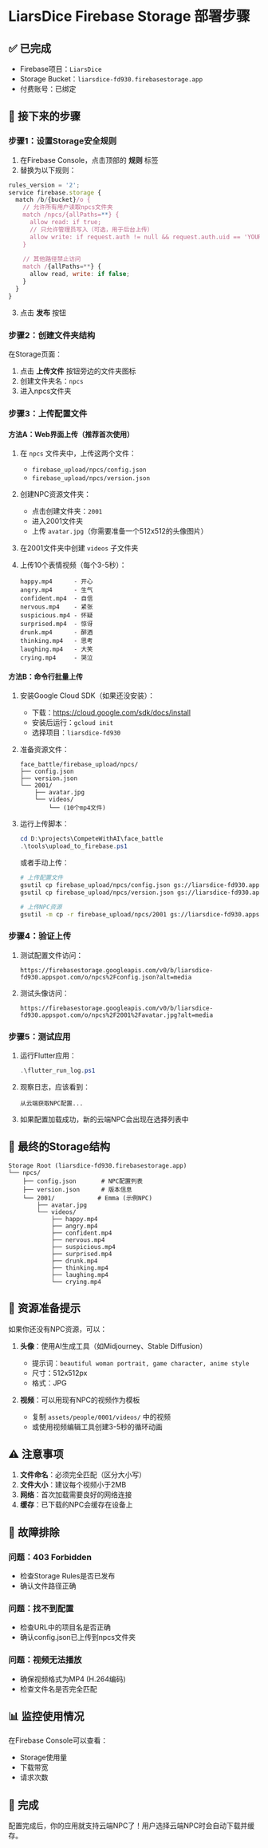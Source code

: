 # LiarsDice Firebase Storage 部署步骤

## ✅ 已完成
- Firebase项目：`LiarsDice` 
- Storage Bucket：`liarsdice-fd930.firebasestorage.app`
- 付费账号：已绑定

## 🚀 接下来的步骤

### 步骤1：设置Storage安全规则

1. 在Firebase Console，点击顶部的 **规则** 标签
2. 替换为以下规则：

```javascript
rules_version = '2';
service firebase.storage {
  match /b/{bucket}/o {
    // 允许所有用户读取npcs文件夹
    match /npcs/{allPaths=**} {
      allow read: if true;
      // 只允许管理员写入（可选，用于后台上传）
      allow write: if request.auth != null && request.auth.uid == 'YOUR_ADMIN_UID';
    }
    
    // 其他路径禁止访问
    match /{allPaths=**} {
      allow read, write: if false;
    }
  }
}
```

3. 点击 **发布** 按钮

### 步骤2：创建文件夹结构

在Storage页面：

1. 点击 **上传文件** 按钮旁边的文件夹图标
2. 创建文件夹名：`npcs`
3. 进入npcs文件夹

### 步骤3：上传配置文件

#### 方法A：Web界面上传（推荐首次使用）

1. 在 `npcs` 文件夹中，上传这两个文件：
   - `firebase_upload/npcs/config.json`
   - `firebase_upload/npcs/version.json`

2. 创建NPC资源文件夹：
   - 点击创建文件夹：`2001`
   - 进入2001文件夹
   - 上传 `avatar.jpg`（你需要准备一个512x512的头像图片）
   
3. 在2001文件夹中创建 `videos` 子文件夹
4. 上传10个表情视频（每个3-5秒）：
   ```
   happy.mp4      - 开心
   angry.mp4      - 生气  
   confident.mp4  - 自信
   nervous.mp4    - 紧张
   suspicious.mp4 - 怀疑
   surprised.mp4  - 惊讶
   drunk.mp4      - 醉酒
   thinking.mp4   - 思考
   laughing.mp4   - 大笑
   crying.mp4     - 哭泣
   ```

#### 方法B：命令行批量上传

1. 安装Google Cloud SDK（如果还没安装）：
   - 下载：https://cloud.google.com/sdk/docs/install
   - 安装后运行：`gcloud init`
   - 选择项目：`liarsdice-fd930`

2. 准备资源文件：
   ```
   face_battle/firebase_upload/npcs/
   ├── config.json
   ├── version.json
   └── 2001/
       ├── avatar.jpg
       └── videos/
           └── (10个mp4文件)
   ```

3. 运行上传脚本：
   ```powershell
   cd D:\projects\CompeteWithAI\face_battle
   .\tools\upload_to_firebase.ps1
   ```

   或者手动上传：
   ```bash
   # 上传配置文件
   gsutil cp firebase_upload/npcs/config.json gs://liarsdice-fd930.appspot.com/npcs/
   gsutil cp firebase_upload/npcs/version.json gs://liarsdice-fd930.appspot.com/npcs/
   
   # 上传NPC资源
   gsutil -m cp -r firebase_upload/npcs/2001 gs://liarsdice-fd930.appspot.com/npcs/
   ```

### 步骤4：验证上传

1. 测试配置文件访问：
   ```
   https://firebasestorage.googleapis.com/v0/b/liarsdice-fd930.appspot.com/o/npcs%2Fconfig.json?alt=media
   ```
   
2. 测试头像访问：
   ```
   https://firebasestorage.googleapis.com/v0/b/liarsdice-fd930.appspot.com/o/npcs%2F2001%2Favatar.jpg?alt=media
   ```

### 步骤5：测试应用

1. 运行Flutter应用：
   ```powershell
   .\flutter_run_log.ps1
   ```

2. 观察日志，应该看到：
   ```
   从云端获取NPC配置...
   ```

3. 如果配置加载成功，新的云端NPC会出现在选择列表中

## 📁 最终的Storage结构

```
Storage Root (liarsdice-fd930.firebasestorage.app)
└── npcs/
    ├── config.json       # NPC配置列表
    ├── version.json      # 版本信息
    └── 2001/            # Emma (示例NPC)
        ├── avatar.jpg
        └── videos/
            ├── happy.mp4
            ├── angry.mp4
            ├── confident.mp4
            ├── nervous.mp4
            ├── suspicious.mp4
            ├── surprised.mp4
            ├── drunk.mp4
            ├── thinking.mp4
            ├── laughing.mp4
            └── crying.mp4
```

## 🎨 资源准备提示

如果你还没有NPC资源，可以：

1. **头像**：使用AI生成工具（如Midjourney、Stable Diffusion）
   - 提示词：`beautiful woman portrait, game character, anime style`
   - 尺寸：512x512px
   - 格式：JPG

2. **视频**：可以用现有NPC的视频作为模板
   - 复制 `assets/people/0001/videos/` 中的视频
   - 或使用视频编辑工具创建3-5秒的循环动画

## ⚠️ 注意事项

1. **文件命名**：必须完全匹配（区分大小写）
2. **文件大小**：建议每个视频小于2MB
3. **网络**：首次加载需要良好的网络连接
4. **缓存**：已下载的NPC会缓存在设备上

## 🔧 故障排除

### 问题：403 Forbidden
- 检查Storage Rules是否已发布
- 确认文件路径正确

### 问题：找不到配置
- 检查URL中的项目名是否正确
- 确认config.json已上传到npcs文件夹

### 问题：视频无法播放
- 确保视频格式为MP4 (H.264编码)
- 检查文件名是否完全匹配

## 📊 监控使用情况

在Firebase Console可以查看：
- Storage使用量
- 下载带宽
- 请求次数

## 🎉 完成

配置完成后，你的应用就支持云端NPC了！用户选择云端NPC时会自动下载并缓存。